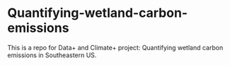 # Quantifying-wetland-carbon-emissions
This is a repo for Data+ and Climate+ project: Quantifying wetland carbon emissions in Southeastern US. 

